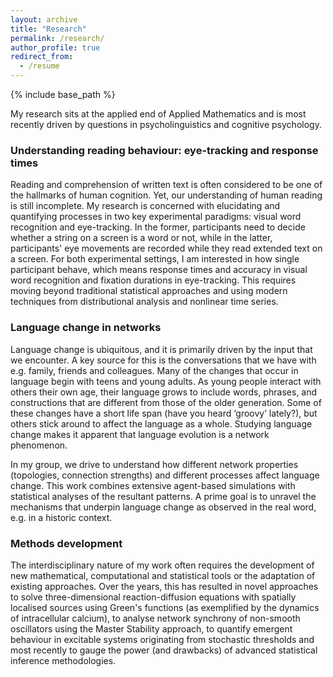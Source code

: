 ```yaml
---
layout: archive
title: "Research"
permalink: /research/
author_profile: true
redirect_from:
  - /resume
---
```


{% include base_path %}

My research sits at the applied end of Applied Mathematics and is most recently driven by questions in psycholinguistics and cognitive psychology.

### Understanding reading behaviour: eye-tracking and response times

Reading and comprehension of written text is often considered to be one of the hallmarks of human cognition. Yet, our understanding of human reading is still incomplete. My research is concerned with elucidating and quantifying processes in two key experimental paradigms: visual word recognition and eye-tracking. In the former, participants need to decide whether a string on a screen is a word or not, while in the latter, participants' eye movements are recorded while they read extended text on a screen. For both experimental settings, I am interested in how single participant behave, which means response times and accuracy in visual word recognition and fixation durations in eye-tracking. This requires moving beyond traditional statistical approaches and using modern techniques from distributional analysis and nonlinear time series.

### Language change in networks

Language change is ubiquitous, and it is primarily driven by the input that we encounter. A key source for this is the conversations that we have with e.g. family, friends and colleagues. Many of the changes that occur in language begin with teens and young adults. As young people interact with others their own age, their language grows to include words, phrases, and constructions that are different from those of the older generation. Some of these changes have a short life span (have you heard ‘groovy’ lately?), but others stick around to affect the language as a whole. Studying language change makes it apparent that language evolution is a network phenomenon.

In my group, we drive to understand how different network properties (topologies, connection strengths) and different processes affect language change. This work combines extensive agent-based simulations with statistical analyses of the resultant patterns. A prime goal is to unravel the mechanisms that underpin language change as observed in the real word, e.g. in a historic context. 

### Methods development

The interdisciplinary nature of my work often requires the development of new mathematical, computational and statistical tools or the adaptation of existing approaches. Over the years, this has resulted in novel approaches to solve three-dimensional reaction-diffusion equations with spatially localised sources using Green's functions (as exemplified by the dynamics of intracellular calcium), to analyse network synchrony of non-smooth oscillators using the Master Stability approach, to quantify emergent behaviour in excitable systems originating from stochastic thresholds and most recently to gauge the power (and drawbacks) of advanced statistical inference methodologies.






